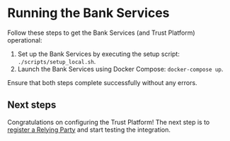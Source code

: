 # Running the Bank Services
Follow these steps to get the Bank Services (and Trust Platform) operational:

1. Set up the Bank Services by executing the setup script: `./scripts/setup_local.sh`.
2. Launch the Bank Services using Docker Compose: `docker-compose up`.

Ensure that both steps complete successfully without any errors.

## Next steps
Congratulations on configuring the Trust Platform! The next step is to [register a Relying Party](https://docs.idpartner.com/documentation/relying-party-user-guide) and start testing the integration.
